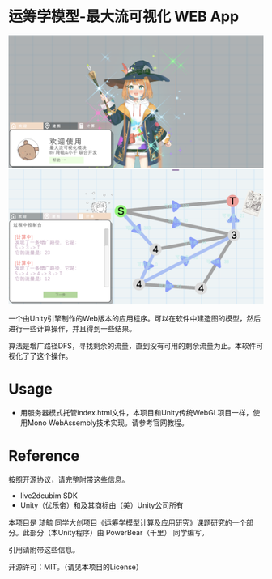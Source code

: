 # 运筹学模型-最大流可视化 WEB App

![演示图片](IMG_01.png)
![演示图片](IMG_02.png)

一个由Unity引擎制作的Web版本的应用程序。可以在软件中建造图的模型，然后进行一些计算操作，并且得到一些结果。

算法是增广路径DFS，寻找剩余的流量，直到没有可用的剩余流量为止。本软件可视化了了这个操作。

# Usage
- 用服务器模式托管index.html文件，本项目和Unity传统WebGL项目一样，使用Mono WebAssembly技术实现。请参考官网教程。

# Reference

按照开源协议，请完整附带这些信息。
- live2dcubim SDK
- Unity（优乐帝）和及其商标由（美）Unity公司所有

本项目是 琦毓 同学大创项目《运筹学模型计算及应用研究》课题研究的一个部分。此部分（本Unity程序）由 PowerBear（千里） 同学编写。

引用请附带这些信息。

开源许可：MIT。（请见本项目的License）